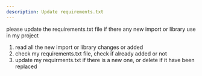```yaml
---
description: Update requirements.txt 
---
```


please update the requirements.txt file if there any new import or library use in my project
1. read all the new import or library changes or added
2. check my requirements.txt file, check if already added or not
3. update my requirments.txt if there is a new one, or delete if it have been replaced